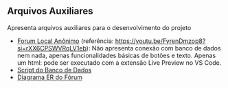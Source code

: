 ## Arquivos Auxiliares

Apresenta arquivos auxiliares para o desenvolvimento do projeto

- [Forum Local Anônimo](https://github.com/carlabferreira/-ES-Forum-UFMG/blob/main/auxiliares/forum_local_anom.html) (referência: https://youtu.be/FyrenDmzop8?si=rXX6CPSWVRqLV1eb): Não apresenta conexão com banco de dados nem nada, apenas funcionalidades básicas de botões e texto. Apenas um html: pode ser executado com a extensão Live Preview no VS Code.
- [Script do Banco de Dados](https://github.com/carlabferreira/-ES-Forum-UFMG/blob/main/auxiliares/forum_ufmg.sql)
- [Diagrama ER do Fórum](https://github.com/carlabferreira/-ES-Forum-UFMG/blob/main/auxiliares/forum_ufmg.png)
